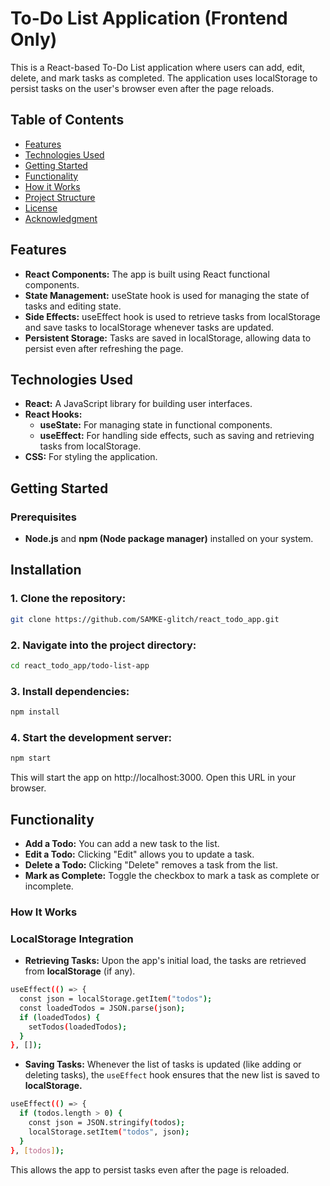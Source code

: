 # **To-Do List Application (Frontend Only)**
This is a React-based To-Do List application where users can add, edit, delete, and mark tasks as completed. The application uses localStorage to persist tasks on the user's browser even after the page reloads.
## Table of Contents
* [Features](#features)
* [Technologies Used](#technologies-used)
* [Getting Started](#getting-started)
* [Functionality](#functionality)
* [How it Works](#how-it-works)
* [Project Structure](#project-structure)
* [License](#license)
* [Acknowledgment](#acknowledgment)

## **Features**
- **React Components:** The app is built using React functional components.
- **State Management:** useState hook is used for managing the state of tasks and editing state.
- **Side Effects:** useEffect hook is used to retrieve tasks from localStorage and save tasks to localStorage whenever tasks are updated.
- **Persistent Storage:** Tasks are saved in localStorage, allowing data to persist even after refreshing the page.

## **Technologies Used**
- **React:** A JavaScript library for building user interfaces.
- **React Hooks:**
    - **useState:** For managing state in functional components.
    - **useEffect:** For handling side effects, such as saving and retrieving tasks from localStorage.
- **CSS:** For styling the application.

## **Getting Started**
### **Prerequisites**
- **Node.js** and **npm (Node package manager)** installed on your system.

## **Installation**
### 1. Clone the repository:
```bash
git clone https://github.com/SAMKE-glitch/react_todo_app.git
```
### 2. Navigate into the project directory:
```bash
cd react_todo_app/todo-list-app
```
### 3. Install dependencies:
```bash
npm install
```
### 4. Start the development server:
```bash
npm start
```
This will start the app on http://localhost:3000. Open this URL in your browser.

## **Functionality**
- **Add a Todo:** You can add a new task to the list.
- **Edit a Todo:** Clicking "Edit" allows you to update a task.
- **Delete a Todo:** Clicking "Delete" removes a task from the list.
- **Mark as Complete:** Toggle the checkbox to mark a task as complete or incomplete.

### **How It Works**
### **LocalStorage Integration**
- **Retrieving Tasks:** Upon the app's initial load, the tasks are retrieved from **localStorage** (if any).
```bash
useEffect(() => {
  const json = localStorage.getItem("todos");
  const loadedTodos = JSON.parse(json);
  if (loadedTodos) {
    setTodos(loadedTodos);
  }
}, []);

```
- **Saving Tasks:** Whenever the list of tasks is updated (like adding or deleting tasks), the ```useEffect``` hook ensures that the new list is saved to **localStorage.**
```bash
useEffect(() => {
  if (todos.length > 0) {
    const json = JSON.stringify(todos);
    localStorage.setItem("todos", json);
  }
}, [todos]);

```
This allows the app to persist tasks even after the page is reloaded.